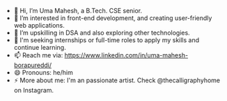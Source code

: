 - 👋 Hi, I’m Uma Mahesh, a B.Tech. CSE senior.
- 👀 I’m interested in front-end development, and creating user-friendly web applications.
- 🌱 I’m upskilling in DSA and also exploring other technologies.
- 💞️ I'm seeking internships or full-time roles to apply my skills and continue learning.
- 📫 Reach me via: https://www.linkedin.com/in/uma-mahesh-borapureddi/
- 😄 Pronouns: he/him
- ⚡ More about me: I'm an passionate artist. Check @thecalligraphyhome on Instagram.
